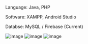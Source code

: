 Language: Java, PHP

Software: XAMPP, Android Studio

Databse: MySQL / Firebase (Current)

![image](https://github.com/lolzz77/hotel_pintar/assets/61287457/6a424222-e31e-4e34-b3ea-06576637d542)
![image](https://github.com/lolzz77/hotel_pintar/assets/61287457/46d7c6e8-c631-4a3b-8562-5f961a497c27)
![image](https://github.com/lolzz77/hotel_pintar/assets/61287457/7208e01e-8106-4878-bee8-d02cd149a741)

